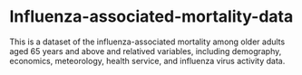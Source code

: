 Influenza-associated-mortality-data
===
This is a dataset of the influenza-associated mortality among older adults aged 65 years and above and relatived variables, including demography, economics, meteorology, health service, and influenza virus activity data. 
